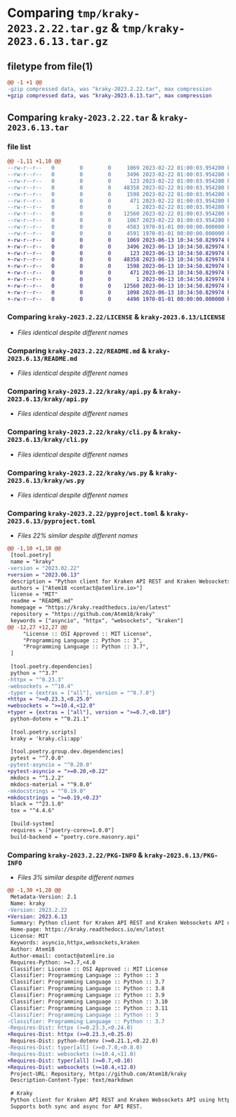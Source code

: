 # Comparing `tmp/kraky-2023.2.22.tar.gz` & `tmp/kraky-2023.6.13.tar.gz`

## filetype from file(1)

```diff
@@ -1 +1 @@
-gzip compressed data, was "kraky-2023.2.22.tar", max compression
+gzip compressed data, was "kraky-2023.6.13.tar", max compression
```

## Comparing `kraky-2023.2.22.tar` & `kraky-2023.6.13.tar`

### file list

```diff
@@ -1,11 +1,10 @@
--rw-r--r--   0        0        0     1069 2023-02-22 01:00:03.954280 kraky-2023.2.22/LICENSE
--rw-r--r--   0        0        0     3496 2023-02-22 01:00:03.954280 kraky-2023.2.22/README.md
--rw-r--r--   0        0        0      123 2023-02-22 01:00:03.954280 kraky-2023.2.22/kraky/__init__.py
--rw-r--r--   0        0        0    48358 2023-02-22 01:00:03.954280 kraky-2023.2.22/kraky/api.py
--rw-r--r--   0        0        0     1598 2023-02-22 01:00:03.954280 kraky-2023.2.22/kraky/cli.py
--rw-r--r--   0        0        0      471 2023-02-22 01:00:03.954280 kraky-2023.2.22/kraky/log.py
--rw-r--r--   0        0        0        1 2023-02-22 01:00:03.954280 kraky-2023.2.22/kraky/py.typed
--rw-r--r--   0        0        0    12560 2023-02-22 01:00:03.954280 kraky-2023.2.22/kraky/ws.py
--rw-r--r--   0        0        0     1067 2023-02-22 01:00:03.954280 kraky-2023.2.22/pyproject.toml
--rw-r--r--   0        0        0     4583 1970-01-01 00:00:00.000000 kraky-2023.2.22/setup.py
--rw-r--r--   0        0        0     4591 1970-01-01 00:00:00.000000 kraky-2023.2.22/PKG-INFO
+-rw-r--r--   0        0        0     1069 2023-06-13 10:34:50.829974 kraky-2023.6.13/LICENSE
+-rw-r--r--   0        0        0     3496 2023-06-13 10:34:50.829974 kraky-2023.6.13/README.md
+-rw-r--r--   0        0        0      123 2023-06-13 10:34:50.829974 kraky-2023.6.13/kraky/__init__.py
+-rw-r--r--   0        0        0    48358 2023-06-13 10:34:50.829974 kraky-2023.6.13/kraky/api.py
+-rw-r--r--   0        0        0     1598 2023-06-13 10:34:50.829974 kraky-2023.6.13/kraky/cli.py
+-rw-r--r--   0        0        0      471 2023-06-13 10:34:50.829974 kraky-2023.6.13/kraky/log.py
+-rw-r--r--   0        0        0        1 2023-06-13 10:34:50.829974 kraky-2023.6.13/kraky/py.typed
+-rw-r--r--   0        0        0    12560 2023-06-13 10:34:50.829974 kraky-2023.6.13/kraky/ws.py
+-rw-r--r--   0        0        0     1098 2023-06-13 10:34:50.829974 kraky-2023.6.13/pyproject.toml
+-rw-r--r--   0        0        0     4490 1970-01-01 00:00:00.000000 kraky-2023.6.13/PKG-INFO
```

### Comparing `kraky-2023.2.22/LICENSE` & `kraky-2023.6.13/LICENSE`

 * *Files identical despite different names*

### Comparing `kraky-2023.2.22/README.md` & `kraky-2023.6.13/README.md`

 * *Files identical despite different names*

### Comparing `kraky-2023.2.22/kraky/api.py` & `kraky-2023.6.13/kraky/api.py`

 * *Files identical despite different names*

### Comparing `kraky-2023.2.22/kraky/cli.py` & `kraky-2023.6.13/kraky/cli.py`

 * *Files identical despite different names*

### Comparing `kraky-2023.2.22/kraky/ws.py` & `kraky-2023.6.13/kraky/ws.py`

 * *Files identical despite different names*

### Comparing `kraky-2023.2.22/pyproject.toml` & `kraky-2023.6.13/pyproject.toml`

 * *Files 22% similar despite different names*

```diff
@@ -1,10 +1,10 @@
 [tool.poetry]
 name = "kraky"
-version = "2023.02.22"
+version = "2023.06.13"
 description = "Python client for Kraken API REST and Kraken Websockets API using httpx and websockets. Supports both sync and async for API REST."
 authors = ["Atem18 <contact@atemlire.io>"]
 license = "MIT"
 readme = "README.md"
 homepage = "https://kraky.readthedocs.io/en/latest"
 repository = "https://github.com/Atem18/kraky"
 keywords = ["asyncio", "httpx", "websockets", "kraken"]
@@ -12,27 +12,27 @@
     "License :: OSI Approved :: MIT License",
     "Programming Language :: Python :: 3",
     "Programming Language :: Python :: 3.7",
 ]
 
 [tool.poetry.dependencies]
 python = "^3.7"
-httpx = "^0.23.3"
-websockets = "^10.4"
-typer = {extras = ["all"], version = "^0.7.0"}
+httpx = ">=0.23.3,<0.25.0"
+websockets = ">=10.4,<12.0"
+typer = {extras = ["all"], version = ">=0.7,<0.10"}
 python-dotenv = "^0.21.1"
 
 [tool.poetry.scripts]
 kraky = 'kraky.cli:app'
 
 [tool.poetry.group.dev.dependencies]
 pytest = "^7.0.0"
-pytest-asyncio = "^0.20.0"
+pytest-asyncio = ">=0.20,<0.22"
 mkdocs = "^1.2.2"
 mkdocs-material = "^9.0.0"
-mkdocstrings = "^0.19.0"
+mkdocstrings = ">=0.19,<0.23"
 black = "^23.1.0"
 tox = "^4.4.6"
 
 [build-system]
 requires = ["poetry-core>=1.0.0"]
 build-backend = "poetry.core.masonry.api"
```

### Comparing `kraky-2023.2.22/PKG-INFO` & `kraky-2023.6.13/PKG-INFO`

 * *Files 3% similar despite different names*

```diff
@@ -1,30 +1,28 @@
 Metadata-Version: 2.1
 Name: kraky
-Version: 2023.2.22
+Version: 2023.6.13
 Summary: Python client for Kraken API REST and Kraken Websockets API using httpx and websockets. Supports both sync and async for API REST.
 Home-page: https://kraky.readthedocs.io/en/latest
 License: MIT
 Keywords: asyncio,httpx,websockets,kraken
 Author: Atem18
 Author-email: contact@atemlire.io
 Requires-Python: >=3.7,<4.0
 Classifier: License :: OSI Approved :: MIT License
 Classifier: Programming Language :: Python :: 3
 Classifier: Programming Language :: Python :: 3.7
 Classifier: Programming Language :: Python :: 3.8
 Classifier: Programming Language :: Python :: 3.9
 Classifier: Programming Language :: Python :: 3.10
 Classifier: Programming Language :: Python :: 3.11
-Classifier: Programming Language :: Python :: 3
-Classifier: Programming Language :: Python :: 3.7
-Requires-Dist: httpx (>=0.23.3,<0.24.0)
+Requires-Dist: httpx (>=0.23.3,<0.25.0)
 Requires-Dist: python-dotenv (>=0.21.1,<0.22.0)
-Requires-Dist: typer[all] (>=0.7.0,<0.8.0)
-Requires-Dist: websockets (>=10.4,<11.0)
+Requires-Dist: typer[all] (>=0.7,<0.10)
+Requires-Dist: websockets (>=10.4,<12.0)
 Project-URL: Repository, https://github.com/Atem18/kraky
 Description-Content-Type: text/markdown
 
 # Kraky
 Python client for Kraken API REST and Kraken Websockets API using httpx and websockets.
 Supports both sync and async for API REST.
```

